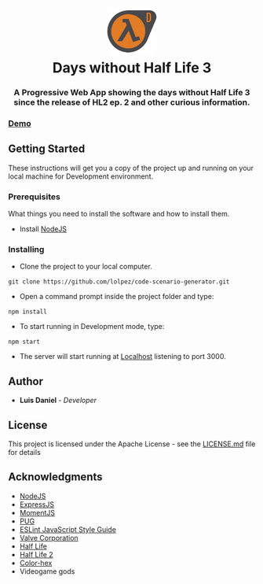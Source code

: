 <h1 align="center">
    <a href="https://days-without-half-life-3.herokuapp.com"/>
        <img src="https://raw.githubusercontent.com/lolpez/days-without-Half-Life-3/master/public/img/dwhl3-logo.png" alt="Days without Half Life 3" height=100 />
    </a>
    <br>Days without Half Life 3
</h1>
<h3 align="center">
A Progressive Web App showing the days without Half Life 3 since the release of HL2 ep. 2 and other curious information.
</h3>
    
### [Demo](https://days-without-half-life-3.herokuapp.com)

## Getting Started
These instructions will get you a copy of the project up and running on your local machine for Development environment.

### Prerequisites
What things you need to install the software and how to install them.

* Install [NodeJS](https://nodejs.org)

### Installing
* Clone the project to your local computer.
```
git clone https://github.com/lolpez/code-scenario-generator.git
```
* Open a command prompt inside the project folder and type:
```
npm install
```
* To start running in Development mode, type:
```
npm start
```
* The server will start running at [Localhost](http://localhost:3000) listening to port 3000.

## Author
* **Luis Daniel** - *Developer*

## License
This project is licensed under the Apache License - see the [LICENSE.md](LICENSE) file for details

## Acknowledgments

* [NodeJS](https://nodejs.org/en/)
* [ExpressJS](https://expressjs.com/)
* [MomentJS](https://momentjs.com/)
* [PUG](https://pugjs.org)
* [ESLint JavaScript Style Guide](https://eslint.org/docs/rules/)
* [Valve Corporation](https://www.valvesoftware.com/en/)
* [Half Life](https://store.steampowered.com/app/70/HalfLife/)
* [Half Life 2](https://store.steampowered.com/app/220/HalfLife_2/)
* [Color-hex](https://www.color-hex.com/color-palette/22432)
* Videogame gods
